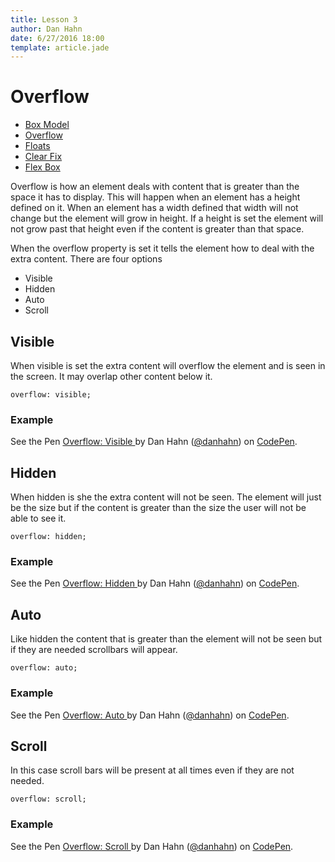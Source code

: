 ```yaml
---
title: Lesson 3
author: Dan Hahn
date: 6/27/2016 18:00
template: article.jade
---
```


# Overflow

* [Box Model]()
* [Overflow](overflow.html)
* [Floats](floats.html)
* [Clear Fix](clear-fix.html)
* [Flex Box](flex-box.html)

Overflow is how an element deals with content that is greater than the space it has to display. This will happen when an element has a height defined on it. When an element has a width defined that width will not change but the element will grow in height. If a height is set the element will not grow past that height even if the content is greater than that space.

When the overflow property is set it tells the element how to deal with the extra content. There are four options

* Visible
* Hidden
* Auto
* Scroll

## Visible
When visible is set the extra content will overflow the element and is seen in the screen. It may overlap other content below it.

    overflow: visible;

### Example

<p data-height="350" data-theme-id="light" data-slug-hash="gMmPdE" data-default-tab="result" data-user="danhahn" data-embed-version="2" class="codepen">See the Pen <a href="http://codepen.io/danhahn/pen/gMmPdE/">Overflow: Visible </a> by Dan Hahn (<a href="http://codepen.io/danhahn">@danhahn</a>) on <a href="http://codepen.io">CodePen</a>.</p>
<script async src="//assets.codepen.io/assets/embed/ei.js"></script>

## Hidden

When hidden is she the extra content will not be seen. The element will just be the size but if the content is greater than the size the user will not be able to see it.

    overflow: hidden;

### Example

<p data-height="350" data-theme-id="light" data-slug-hash="mEWVzv" data-default-tab="result" data-user="danhahn" data-embed-version="2" class="codepen">See the Pen <a href="http://codepen.io/danhahn/pen/mEWVzv/">Overflow: Hidden </a> by Dan Hahn (<a href="http://codepen.io/danhahn">@danhahn</a>) on <a href="http://codepen.io">CodePen</a>.</p>
<script async src="//assets.codepen.io/assets/embed/ei.js"></script>


## Auto

Like hidden the content that is greater than the element will not be seen but if they are needed scrollbars will appear.

    overflow: auto;

### Example

<p data-height="350" data-theme-id="light" data-slug-hash="pbeyoR" data-default-tab="result" data-user="danhahn" data-embed-version="2" class="codepen">See the Pen <a href="http://codepen.io/danhahn/pen/pbeyoR/">Overflow: Auto </a> by Dan Hahn (<a href="http://codepen.io/danhahn">@danhahn</a>) on <a href="http://codepen.io">CodePen</a>.</p>
<script async src="//assets.codepen.io/assets/embed/ei.js"></script>

## Scroll

In this case scroll bars will be present at all times even if they are not needed.

    overflow: scroll;

### Example

<p data-height="350" data-theme-id="light" data-slug-hash="LZWNYJ" data-default-tab="result" data-user="danhahn" data-embed-version="2" class="codepen">See the Pen <a href="http://codepen.io/danhahn/pen/LZWNYJ/">Overflow: Scroll </a> by Dan Hahn (<a href="http://codepen.io/danhahn">@danhahn</a>) on <a href="http://codepen.io">CodePen</a>.</p>
<script async src="//assets.codepen.io/assets/embed/ei.js"></script>
